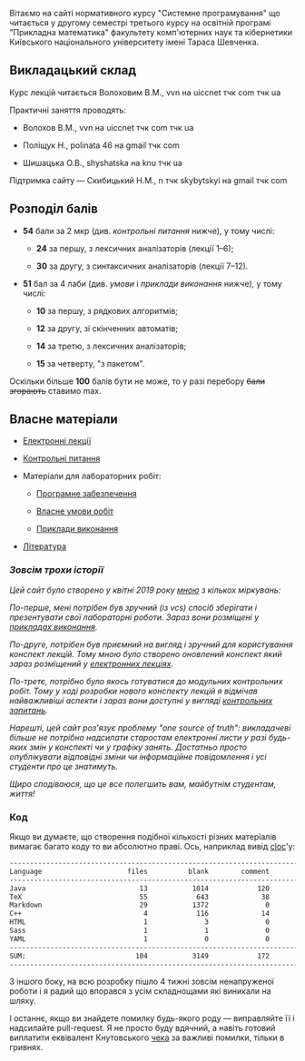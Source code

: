 <!--RELEASE-->

Вітаємо на сайті нормативного курсу "Системне програмування" що читається у другому семестрі третього курсу на освітній програмі "Прикладна математика" факультету комп'ютерних наук та кібернетики Київського національного університету імені Тараса Шевченка.

## Викладацький склад

Курс лекцій читається Волоховим В.М., vvn на uiccnet тчк com тчк ua

Практичні заняття проводять:

- Волохов В.М., vvn на uiccnet тчк com тчк ua

- Поліщук Н., polinata 46 на gmail тчк com

- Шишацька О.В., shyshatska на knu тчк ua

Підтримка сайту &mdash; Скибицький Н.М., n тчк skybytskyi на gmail тчк com

## Розподіл балів

- **54** бали за 2 мкр (див. _контрольні питання_ нижче), у тому числі:
	
	- **24** за першу, з лексичних аналізаторів (лекції 1&ndash;6);
	
	- **30** за другу, з синтаксичних аналізаторів (лекції 7&ndash;12).

- **51** бал за 4 лаби (див. _умови_ і _приклади виконання_ нижче), у тому числі:

	- **10** за першу, з рядкових алгоритмів;

	- **12** за другу, зі скінченних автоматів;

	- **14** за третю, з лексичних аналізаторів;

	- **15** за четверту, "з пакетом".

Оскільки більше **100** балів бути не може, то у разі перебору ~~бали згорають~~ ставимо max.

## Власне матеріали

- [Електронні лекції](lectures/README.md)

- [Контрольні питання](exams/README.md)

- Матеріали для лабораторних робіт:

  - [Програмне забезпечення](labs/starting-out.md)

  - [Власне умови робіт](labs/tasks/README.md)

  - [Приклади виконання](labs/examples/README.md)

- [Література](books/README.md)

### _Зовсім трохи історії_

_Цей сайт було створено у квітні 2019 року [мною](https://github.com/Sky-Nik) з кількох міркувань:_

_По-перше, мені потрібен був зручний (із vcs) спосіб зберігати і презентувати свої лабораторні роботи. Зараз вони розміщені у [прикладах виконання](labs/examples/README.md)._

_По-друге, потрібен був приємний на вигляд і зручний для користування конспект лекцій. Тому мною було створено оновлений конспект який зараз розміщений у [електронних лекціях](lectures/README.md)._

_По-третє, потрібно було якось готуватися до модульних контрольних робіт. Тому у ході розробки нового конспекту лекцій я відмічав найважливіші аспекти і зараз вони доступні у вигляді [контрольних запитань](exams/README.md)._

_Нарешті, цей сайт роз'язує проблему "one source of truth": викладачеві більше не потрібно надсилати старостам електронні листи у разі будь-яких змін у конспекті чи у графіку занять. Достатньо просто опублікувати відповідні зміни чи інформаційне повідомлення і усі студенти про це знатимуть._

_Щиро сподіваюся, що це все полегшить вам, майбутнім студентам, життя!_

### Код

Якщо ви думаєте, що створення подібної кількості різних матеріалів вимагає багато коду то ви абсолютно праві. Ось, наприклад вивід [cloc](https://github.com/AlDanial/cloc)'у:

```bash
-------------------------------------------------------------------------------
Language                     files          blank        comment           code
-------------------------------------------------------------------------------
Java                            13           1014            120           5067
TeX                             55            643             38           2578
Markdown                        29           1372              0           2113
C++                              4            116             14            481
HTML                             1              3              0             23
Sass                             1              1              0              6
YAML                             1              0              0              3
-------------------------------------------------------------------------------
SUM:                           104           3149            172          10271
-------------------------------------------------------------------------------
```

З іншого боку, на всю розробку пішло 4 тижні зовсім ненапруженої роботи і я радий що впорався з усім складнощами які виникали на шляху.

І останнє, якщо ви знайдете помилку будь-якого роду &mdash; виправляйте її і надсилайте pull-request. Я не просто буду вдячний, а навіть готовий виплатити еквівалент Кнутовського [чека](https://en.wikipedia.org/wiki/Knuth_reward_check) за важливі помилки, тільки в гривнях.
